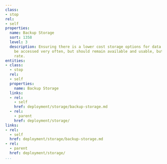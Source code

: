 ```yaml
---
class:
- stop
rel:
- self
properties:
  name: Backup Storage
  sort: 1358
  level: 3
  description: Ensuring there is a lower cost storage options for data that won't
    be accessed very often, but should remain available and usable, but at a lower
    rate.
entities:
- class:
  - stop
  rel:
  - self
  properties:
    name: Backup Storage
  links:
  - rel:
    - self
    href: deployment/storage/backup-storage.md
  - rel:
    - parent
    href: deployment/storage/
links:
- rel:
  - self
  href: deployment/storage/backup-storage.md
- rel:
  - parent
  href: deployment/storage/
...
```

